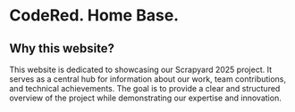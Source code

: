 # CodeRed. Home Base.
## Why this website?
This website is dedicated to showcasing our Scrapyard 2025 project. It serves as a central hub for information about our work, team contributions, and technical achievements. The goal is to provide a clear and structured overview of the project while demonstrating our expertise and innovation.
